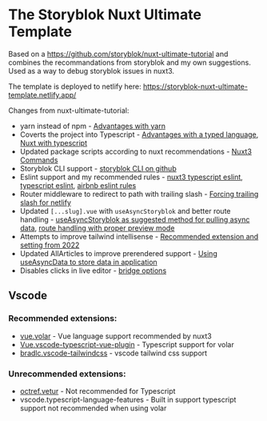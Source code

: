 # The Storyblok Nuxt Ultimate Template

Based on a https://github.com/storyblok/nuxt-ultimate-tutorial and combines the recommandations from storyblok and my own suggestions.
Used as a way to debug storyblok issues in nuxt3.

The template is deployed to netlify here: https://storyblok-nuxt-ultimate-template.netlify.app/

Changes from nuxt-ultimate-tutorial:
* yarn instead of npm - [Advantages with yarn](https://www.knowledgehut.com/blog/web-development/yarn-vs-npm#:~:text=What%20is%20the%20major%20difference%20between%20NPM%20and%20Yarn%3F)
* Coverts the project into Typescript - [Advantages with a typed language](https://garycordero1690.medium.com/loosely-typed-and-strongly-type-languages-550ce60b2739#:~:text=Strongly%20typed%20languages%20give%20more%20structure%20and%20safety%20to%20the%20program%20and%20many%20errors%20are%20caught%20during%20the%20compilation%20time.%20Making%20it%20easier%20to%20debug%20and%20test%20your%20code.), [Nuxt with typescript](https://nuxt.com/docs/guide/concepts/typescript)
* Updated package scripts according to nuxt recommendations - [Nuxt3 Commands](https://nuxt.com/docs/api/commands/add)
* Storyblok CLI support - [storyblok CLI on github](https://github.com/storyblok/storyblok-cli)
* Eslint support and my recommended rules - [nuxt3 typescript eslint](https://www.npmjs.com/package/@nuxtjs/eslint-config-typescript), [typescript eslint](@typescript-eslint/eslint-plugin), [airbnb eslint rules](eslint-config-airbnb-base)
* Router middleware to redirect to path with trailing slash - [Forcing trailing slash for netlify](https://dev.to/mornir/nuxt-netlify-and-the-trailing-slash-3gge)
* Updated `[...slug].vue` with `useAsyncStoryblok` and better route handling - [useAsyncStoryblok as suggested method for pulling async data](https://github.com/storyblok/storyblok-nuxt#:~:text=%3Cscript%20setup%3E%0A%20%20const%20story%20%3D%20await%20useAsyncStoryblok(%22vue%22%2C%20%7B%20version%3A%20%22draft%22%20%7D)%3B%0A%3C/script%3E%0A%0A%3Ctemplate%3E%0A%20%20%3CStoryblokComponent%20v%2Dif%3D%22story%22%20%3Ablok%3D%22story.content%22%20/%3E%0A%3C/template%3E), [route handling with proper preview mode](https://discord.com/channels/700316478792138842/1068125231845216256/1068186352312668210)
* Attempts to improve tailwind intellisense - [Recommended extension and setting from 2022](https://stackoverflow.com/questions/47607602/how-to-add-a-tailwind-css-rule-to-css-checker#:~:text=2022%2D05%20Update,my%20recommended%20approach.)
* Updated AllArticles to improve prerendered support - [Using useAsyncData to store data in application](https://nuxt.com/docs/api/composables/use-async-data)
* Disables clicks in live editor - [bridge options](https://www.storyblok.com/docs/Guides/storyblok-latest-js#:~:text=If%20you%20want%20to%20prevent%20the%20iframe%20events%2C%20like%20clicking%20on%20a%20link%2C%20to%20happen%2C%20you%20can%20set%20this%20option.)

## Vscode
### Recommended extensions:
* [vue.volar](https://marketplace.visualstudio.com/items?itemName=Vue.volar) - Vue language support recommended by nuxt3
* [Vue.vscode-typescript-vue-plugin](https://marketplace.visualstudio.com/items?itemName=Vue.vscode-typescript-vue-plugin) - Typescript support for volar
* [bradlc.vscode-tailwindcss](https://marketplace.visualstudio.com/items?itemName=bradlc.vscode-tailwindcss) - vscode tailwind css support

### Unrecommended extensions:
* [octref.vetur](https://marketplace.visualstudio.com/items?itemName=octref.vetur) - Not recommended for Typescript
* vscode.typescript-language-features - Built in support typescript support not recommended when using volar
